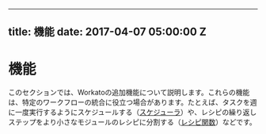  ---
title: 機能
date: 2017-04-07 05:00:00 Z
---

# 機能
このセクションでは、Workatoの追加機能について説明します。これらの機能は、特定のワークフローの統合に役立つ場合があります。たとえば、タスクを週に一度実行するようにスケジュールする（[スケジューラ](/features/scheduler.md)）や、レシピの繰り返しステップをより小さなモジュールのレシピに分割する（[レシピ関数](/connectors/recipe-functions.md)）などです。